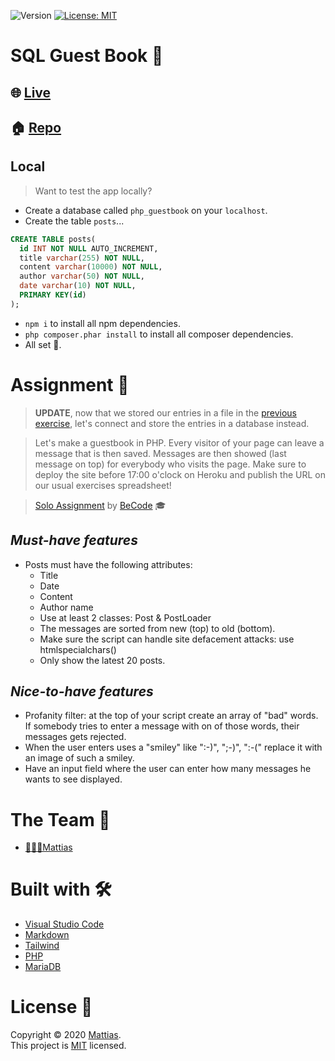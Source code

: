 <p>
  <img alt="Version" src="https://img.shields.io/badge/version-1.0.0-blue.svg?cacheSeconds=2592000" />
  <a href="https://github.com/WiseCoding/sql-guestbook/blob/master/LICENSE" target="_blank">
    <img alt="License: MIT" src="https://img.shields.io/github/license/WiseCoding/sql-guestbook" />
  </a>
</p>

# SQL Guest Book 📖

## 🌐 [Live](https://sql-guestbook-mattias.herokuapp.com/)

## 🏠 [Repo](https://github.com/WiseCoding/sql-guestbook#readme)

## Local

> Want to test the app locally?

- Create a database called `php_guestbook` on your `localhost`.
- Create the table `posts`...

```sql
CREATE TABLE posts(
  id INT NOT NULL AUTO_INCREMENT,
  title varchar(255) NOT NULL,
  content varchar(10000) NOT NULL,
  author varchar(50) NOT NULL,
  date varchar(10) NOT NULL,
  PRIMARY KEY(id)
);
```

- `npm i` to install all npm dependencies.
- `php composer.phar install` to install all composer dependencies.
- All set 🥳.

# Assignment 📝

> **UPDATE**, now that we stored our entries in a file in the [previous exercise](https://github.com/WiseCoding/php-guestbook), let's connect and store the entries in a database instead.

> Let's make a guestbook in PHP. Every visitor of your page can leave a message that is then saved. Messages are then showed (last message on top) for everybody who visits the page.
> Make sure to deploy the site before 17:00 o'clock on Heroku and publish the URL on our usual exercises spreadsheet!

> [Solo Assignment](https://github.com/becodeorg/gnt-yu-3-21/tree/master/3.The-Mountain/6.About-databases) by [BeCode](https://becode.org/) 🎓

## _Must-have features_

- Posts must have the following attributes:
  - Title
  - Date
  - Content
  - Author name
  - Use at least 2 classes: Post & PostLoader
  - The messages are sorted from new (top) to old (bottom).
  - Make sure the script can handle site defacement attacks: use htmlspecialchars()
  - Only show the latest 20 posts.

## _Nice-to-have features_

- Profanity filter: at the top of your script create an array of "bad" words. If somebody tries to enter a message with on of those words, their messages gets rejected.
- When the user enters uses a "smiley" like ":-)", ";-)", ":-(" replace it with an image of such a smiley.
- Have an input field where the user can enter how many messages he wants to see displayed.

# The Team 👥

- [👨🏼‍💻Mattias](https://github.com/WiseCoding/)

# Built with 🛠

- [Visual Studio Code](https://code.visualstudio.com/)
- [Markdown](https://www.markdownguide.org/)
- [Tailwind](https://tailwindcss.com/)
- [PHP](https://www.php.net/)
- [MariaDB](https://mariadb.org/)

# License 📎

Copyright © 2020 [Mattias](https://github.com/WiseCoding).<br />
This project is [MIT](https://github.com/WiseCoding/sql-guestbook/blob/master/LICENSE) licensed.
